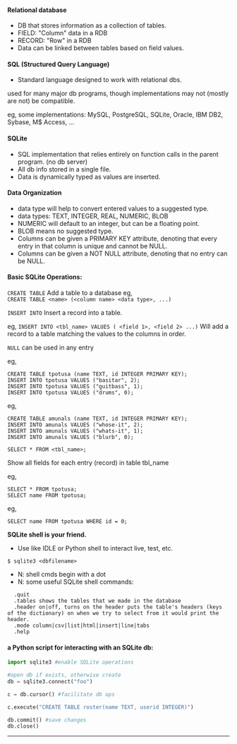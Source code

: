 #### Relational database
* DB that stores information as a collection of tables.
* FIELD: "Column" data in a RDB
* RECORD: "Row" in a RDB
* Data can be linked between tables based on field values.

#### SQL (Structured Query Language)
* Standard language designed to work with relational dbs.

used for many major db programs, though implementations
 may not (mostly are not) be compatible.

eg, some implementations:
MySQL, PostgreSQL, SQLite, Oracle, IBM DB2, Sybase, M$ Access, ...


#### SQLite
* SQL implementation that relies entirely on function calls in the parent program. (no db server)
* All db info stored in a single file.
* Data is dynamically typed as values are inserted.

#### Data Organization
* data type will help to convert entered values to a suggested type.
* data types: TEXT, INTEGER, REAL, NUMERIC, BLOB
* NUMERIC will default to an integer, but can be a floating point.
* BLOB means no suggested type.
* Columns can be given a PRIMARY KEY attribute, denoting that every entry in that column is unique and cannot be NULL.
* Columns can be given a NOT NULL attribute, denoting that no entry can be NULL.

#### Basic SQLite Operations:

`CREATE TABLE`
  Add a table to a database
eg,   
`CREATE TABLE <name> (<column name> <data type>, ...)`

`INSERT INTO`
Insert a record into a table.

eg,
`INSERT INTO <tbl_name> VALUES ( <field 1>, <field 2> ...)`
Will add a record to a table matching the values to the columns in order.

`NULL` can be used in any entry

eg,
```
CREATE TABLE tpotusa (name TEXT, id INTEGER PRIMARY KEY);
INSERT INTO tpotusa VALUES ("basitar", 2);
INSERT INTO tpotusa VALUES ("guitbass", 1);
INSERT INTO tpotusa VALUES ("drums", 0);
```


eg,
```
CREATE TABLE amunals (name TEXT, id INTEGER PRIMARY KEY);
INSERT INTO amunals VALUES ("whose-it", 2);
INSERT INTO amunals VALUES ("whats-it", 1);
INSERT INTO amunals VALUES ("blurb", 0);
```


```
SELECT * FROM <tbl_name>;
```
   Show all fields for each entry (record) in table tbl_name

eg,
```
SELECT * FROM tpotusa;
SELECT name FROM tpotusa;
```

eg,
```
SELECT name FROM tpotusa WHERE id = 0;
```


__SQLite shell is your friend.__
* Use like IDLE or Python shell to interact live, test, etc.

```
$ sqlite3 <dbfilename>
```
* N: shell cmds begin with a dot
* N: some useful SQLite shell commands:
```
  .quit
  .tables shows the tables that we made in the database
  .header on|off, turns on the header puts the table's headers (keys of the dictionary) on when we try to select from it would print the header.
  .mode column|csv|list|html|insert|line|tabs
  .help
```

#### a Python script for interacting with an SQLite db:
```python
import sqlite3 #enable SQLite operations

#open db if exists, otherwise create
db = sqlite3.connect("foo")

c = db.cursor() #facilitate db ops

c.execute("CREATE TABLE roster(name TEXT, userid INTEGER)")

db.commit() #save changes
db.close()
```

----------------------------------------------------------

